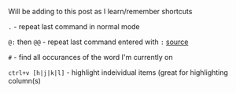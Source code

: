 <!-- 
.. title: Personal VIM Cheatsheet
.. slug: personal-vim-cheatsheet
.. date: 2014/03/03 16:21:02
.. tags: vim,cli
.. link: 
.. description: 
.. type: text
-->

Will be adding to this post as I learn/remember shortcuts

`.` - repeat last command in normal mode

`@:` then `@@` - repeat last command entered with `:` [source](http://vim.wikia.com/wiki/Repeat_last_colon_command)

`#` - find all occurances of the word I'm currently on

`ctrl+v [h|j|k|l]` - highlight indeividual items (great for highlighting column(s)
